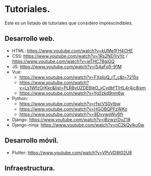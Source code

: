 # Tutoriales.

Este es un listado de tutoriales que considero imprescindibles.

## Desarrollo web.

- HTML: https://www.youtube.com/watch?v=kUMe1FH4CHE
- CSS: https://www.youtube.com/watch?v=1Rs2ND1ryYc / https://www.youtube.com/watch?v=ieTHC78giGQ 
- JS: https://www.youtube.com/watch?v=jS4aFq5-91M 
- Vue: 
   * https://www.youtube.com/watch?v=FXpIoQ_rT_c&t=7215s
   * https://www.youtube.com/watch?v=Ls1WfzOrKkc&list=PLR8vUZDE6IeO_xCvdbfT1rtL4r4jc8ixm
   * https://www.youtube.com/watch?v=Yg5zkd9nm6w
- Python: 
   * https://www.youtube.com/watch?v=rfscVS0vtbw
   * https://www.youtube.com/watch?v=HGOBQPFzWKo
   * https://www.youtube.com/watch?v=8DvywoWv6fI
- Django: https://www.youtube.com/watch?v=jBzwzrDvZ18
- Django-ninja: https://www.youtube.com/watch?v=nC2kQylku0w


## Desarrollo móvil.

- Flutter: https://www.youtube.com/watch?v=VPvVD8t02U8

## Infraestructura.
